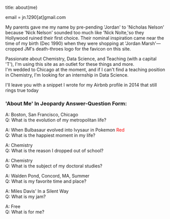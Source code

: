 title: about(me)

email = jn.1290[at]gmail.com

My parents gave me my name by pre-pending 'Jordan' to 'Nicholas Nelson' because 'Nick Nelson' sounded too much like 'Nick Nolte,'so they Hollywood ruined their first choice. Their nominal inspiration came near the time of my birth (Dec 1990) when they were shopping at 'Jordan Marsh'&mdash;cropped JM's death-throes logo for the favicon on this site. 

Passionate about Chemistry, Data Science, and Teaching (with a capital 'T'), I'm using this site as an outlet for these things and more.
<br>I'm wedded to Chicago at the moment, and if I can't find a teaching position in Chemistry, I'm looking for an internship in Data Science.

I'll leave you with a snippet I wrote for my Airbnb profile in 2014 that still rings true today
### 'About Me' In Jeopardy Answer-Question Form:

A: Boston, San Francisco, Chicago
<br>Q: What is the evolution of my metropolitan life?

A: When Bulbasaur evolved into Ivysaur in Pokemon <span style="color:red">Red</span>
<br>Q: What is the happiest moment in my life?

A: Chemistry
<br>Q: What is the reason I dropped out of school?

A: Chemistry
<br>Q: What is the subject of my doctoral studies?

A: Walden Pond, Concord, MA, Summer
<br>Q: What is my favorite time and place?

A: Miles Davis' In a Silent Way
<br>Q: What is my jam?

A: Free
<br>Q: What is for me?
